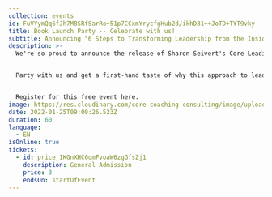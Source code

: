 ```yaml
---
collection: events
id: FuVYymQq6fJh7M8SRfSarRo+51p7CCxmYrycfgHub2d/ikhD81++JoTD+TYT9vky
title: Book Launch Party -- Celebrate with us!
subtitle: Announcing "6 Steps to Transforming Leadership from the Inside Out"
description: >-
  We're so proud to announce the release of Sharon Seivert's Core Leading book. 


  Party with us and get a first-hand taste of why this approach to leadership is perfect to help you better manage today's troubles. 


  Register for this free event here.
image: https://res.cloudinary.com/core-coaching-consulting/image/upload/v1641921768/Book_launch_update_image_srbomq.jpg
date: 2022-01-25T09:00:26.523Z
duration: 60
language:
  - EN
isOnline: true
tickets:
  - id: price_1KGnXHC6qmFvoaW6zgGfsZj1
    description: General Admission
    price: 3
    endsOn: startOfEvent
---
```

